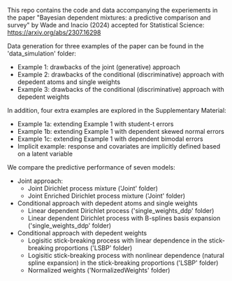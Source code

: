 This repo contains the code and data accompanying the experiements in the paper "Bayesian dependent mixtures: a predictive comparison and survey" by Wade and Inacio (2024) accepted for Statistical Science:
https://arxiv.org/abs/2307.16298

Data generation for three examples of the paper can be found in the 'data_simulation' folder:
- Example 1: drawbacks of the joint (generative) approach
- Example 2: drawbacks of the conditional (discriminative) approach with depedent atoms and single weights
- Example 3: drawbacks of the conditional (discriminative) approach with depedent weights
  
In addition, four extra examples are explored in the Supplementary Material:
- Example 1a: extending Example 1 with student-t errors
- Example 1b: extending Example 1 with dependent skewed normal errors
- Example 1c: extending Example 1 with dependent bimodal errors
- Implicit example: response and covariates are implicitly defined based on a latent variable

We compare the predictive performance of seven models:
- Joint approach:
  - Joint Dirichlet process mixture ('Joint' folder)
  - Joint Enriched Dirichlet process mixture ('Joint' folder)
- Conditional approach with depedent atoms and single weights
  - Linear dependent Dirichlet process ('single_weights_ddp' folder)
  - Linear dependent Dirichlet process with B-splines basis expansion ('single_weights_ddp' folder)
- Conditional approach with depedent weights
  - Logisitic stick-breaking process with linear dependence in the stick-breaking proportions ('LSBP' folder)
  - Logisitic stick-breaking process with nonlinear dependence (natural spline expansion) in the stick-breaking proportions ('LSBP' folder)
  - Normalized weights ('NormalizedWeights' folder) 
